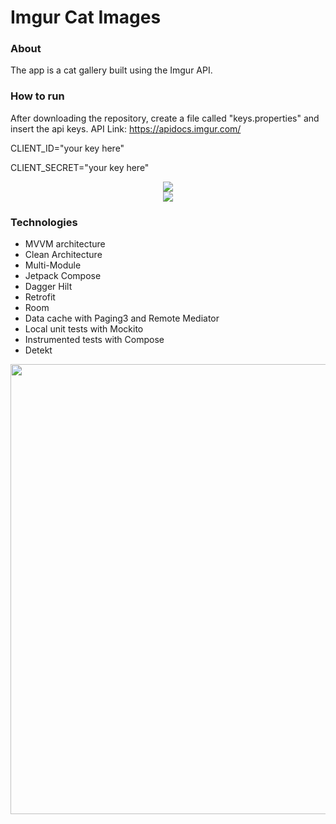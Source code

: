 # Imgur Cat Images

### About
The app is a cat gallery built using the Imgur API.

### How to run

After downloading the repository, create a file called "keys.properties" and insert the api keys. API Link: https://apidocs.imgur.com/

CLIENT_ID="your key here"

CLIENT_SECRET="your key here"

<div align="center">
  <img src="https://user-images.githubusercontent.com/39228080/187809966-6e94ce39-ec2a-4e36-a15a-412fb48dfd03.png"/>
</div>
<div align="center">
  <img src="https://user-images.githubusercontent.com/39228080/187810345-2a874141-4c96-4f69-83fc-25f48d56babe.png"/>
</div>

### Technologies

- MVVM architecture
- Clean Architecture
- Multi-Module
- Jetpack Compose
- Dagger Hilt
- Retrofit
- Room
- Data cache with Paging3 and Remote Mediator
- Local unit tests with Mockito
- Instrumented tests with Compose
- Detekt

<div align="center">
  <img height="720em" src="https://user-images.githubusercontent.com/39228080/187808579-2eb54413-8980-4608-8209-0df23cfa00b2.png"/>
</div>
